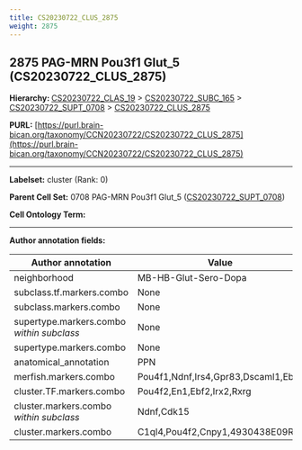 ```yaml
---
title: CS20230722_CLUS_2875
weight: 2875
---
```

## 2875 PAG-MRN Pou3f1 Glut_5 (CS20230722_CLUS_2875)
<b>Hierarchy: </b>
[CS20230722_CLAS_19](../CS20230722_CLAS_19) >
[CS20230722_SUBC_165](../CS20230722_SUBC_165) >
[CS20230722_SUPT_0708](../CS20230722_SUPT_0708) >
[CS20230722_CLUS_2875](../CS20230722_CLUS_2875)

**PURL:** [https://purl.brain-bican.org/taxonomy/CCN20230722/CS20230722_CLUS_2875](https://purl.brain-bican.org/taxonomy/CCN20230722/CS20230722_CLUS_2875)

---


**Labelset:** cluster (Rank: 0)

**Parent Cell Set:** 0708 PAG-MRN Pou3f1 Glut_5 ([CS20230722_SUPT_0708](../CS20230722_SUPT_0708))



**Cell Ontology Term:** 

[MARKER GENES.]: #


---

[TRANSFERRED ANNOTATIONS.]: #


[AUTHOR ANNOTATION FIELDS.]: #


**Author annotation fields:**

| Author annotation | Value |
|-------------------|-------|
|neighborhood|MB-HB-Glut-Sero-Dopa|
|subclass.tf.markers.combo|None|
|subclass.markers.combo|None|
|supertype.markers.combo _within subclass_|None|
|supertype.markers.combo|None|
|anatomical_annotation|PPN|
|merfish.markers.combo|Pou4f1,Ndnf,Irs4,Gpr83,Dscaml1,Ebf2|
|cluster.TF.markers.combo|Pou4f2,En1,Ebf2,Irx2,Rxrg|
|cluster.markers.combo _within subclass_|Ndnf,Cdk15|
|cluster.markers.combo|C1ql4,Pou4f2,Cnpy1,4930438E09Rik|
